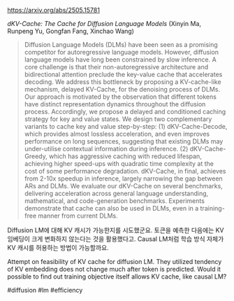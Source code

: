 https://arxiv.org/abs/2505.15781

*dKV-Cache: The Cache for Diffusion Language Models* (Xinyin Ma, Runpeng Yu, Gongfan Fang, Xinchao Wang)

> Diffusion Language Models (DLMs) have been seen as a promising competitor for autoregressive language models. However, diffusion language models have long been constrained by slow inference. A core challenge is that their non-autoregressive architecture and bidirectional attention preclude the key-value cache that accelerates decoding. We address this bottleneck by proposing a KV-cache-like mechanism, delayed KV-Cache, for the denoising process of DLMs. Our approach is motivated by the observation that different tokens have distinct representation dynamics throughout the diffusion process. Accordingly, we propose a delayed and conditioned caching strategy for key and value states. We design two complementary variants to cache key and value step-by-step: (1) dKV-Cache-Decode, which provides almost lossless acceleration, and even improves performance on long sequences, suggesting that existing DLMs may under-utilise contextual information during inference. (2) dKV-Cache-Greedy, which has aggressive caching with reduced lifespan, achieving higher speed-ups with quadratic time complexity at the cost of some performance degradation. dKV-Cache, in final, achieves from 2-10x speedup in inference, largely narrowing the gap between ARs and DLMs. We evaluate our dKV-Cache on several benchmarks, delivering acceleration across general language understanding, mathematical, and code-generation benchmarks. Experiments demonstrate that cache can also be used in DLMs, even in a training-free manner from current DLMs.

Diffusion LM에 대해 KV 캐시가 가능한지를 시도했군요. 토큰을 예측한 다음에는 KV 임베딩이 크게 변화하지 않는다는 것을 활용했다고. Causal LM처럼 학습 방식 자체가 KV 캐시를 허용하는 방법이 가능할까요.

<english>
Attempt on feasibility of KV cache for diffusion LM. They utilized tendency of KV embedding does not change much after token is predicted. Would it possible to find out training objective itself allows KV cache, like causal LM?
</english>

#diffusion #lm #efficiency 
